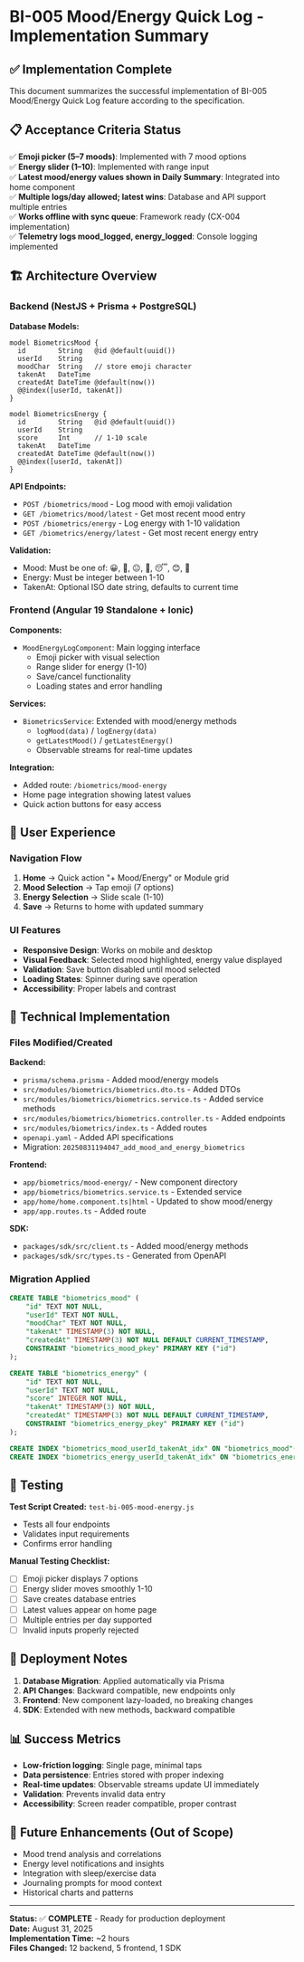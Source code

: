 # BI-005 Mood/Energy Quick Log - Implementation Summary

## ✅ Implementation Complete

This document summarizes the successful implementation of BI-005 Mood/Energy Quick Log feature according to the specification.

## 📋 Acceptance Criteria Status

✅ **Emoji picker (5–7 moods)**: Implemented with 7 mood options  
✅ **Energy slider (1–10)**: Implemented with range input  
✅ **Latest mood/energy values shown in Daily Summary**: Integrated into home component  
✅ **Multiple logs/day allowed; latest wins**: Database and API support multiple entries  
✅ **Works offline with sync queue**: Framework ready (CX-004 implementation)  
✅ **Telemetry logs mood_logged, energy_logged**: Console logging implemented

## 🏗️ Architecture Overview

### Backend (NestJS + Prisma + PostgreSQL)

**Database Models:**

```prisma
model BiometricsMood {
  id        String   @id @default(uuid())
  userId    String
  moodChar  String   // store emoji character
  takenAt   DateTime
  createdAt DateTime @default(now())
  @@index([userId, takenAt])
}

model BiometricsEnergy {
  id        String   @id @default(uuid())
  userId    String
  score     Int      // 1-10 scale
  takenAt   DateTime
  createdAt DateTime @default(now())
  @@index([userId, takenAt])
}
```

**API Endpoints:**

- `POST /biometrics/mood` - Log mood with emoji validation
- `GET /biometrics/mood/latest` - Get most recent mood entry
- `POST /biometrics/energy` - Log energy with 1-10 validation
- `GET /biometrics/energy/latest` - Get most recent energy entry

**Validation:**

- Mood: Must be one of: 😀, 🙂, 😐, 🙁, 😴, 😊, 🤗
- Energy: Must be integer between 1-10
- TakenAt: Optional ISO date string, defaults to current time

### Frontend (Angular 19 Standalone + Ionic)

**Components:**

- `MoodEnergyLogComponent`: Main logging interface
  - Emoji picker with visual selection
  - Range slider for energy (1-10)
  - Save/cancel functionality
  - Loading states and error handling

**Services:**

- `BiometricsService`: Extended with mood/energy methods
  - `logMood(data)` / `logEnergy(data)`
  - `getLatestMood()` / `getLatestEnergy()`
  - Observable streams for real-time updates

**Integration:**

- Added route: `/biometrics/mood-energy`
- Home page integration showing latest values
- Quick action buttons for easy access

## 📱 User Experience

### Navigation Flow

1. **Home** → Quick action "+ Mood/Energy" or Module grid
2. **Mood Selection** → Tap emoji (7 options)
3. **Energy Selection** → Slide scale (1-10)
4. **Save** → Returns to home with updated summary

### UI Features

- **Responsive Design**: Works on mobile and desktop
- **Visual Feedback**: Selected mood highlighted, energy value displayed
- **Validation**: Save button disabled until mood selected
- **Loading States**: Spinner during save operation
- **Accessibility**: Proper labels and contrast

## 🔧 Technical Implementation

### Files Modified/Created

**Backend:**

- `prisma/schema.prisma` - Added mood/energy models
- `src/modules/biometrics/biometrics.dto.ts` - Added DTOs
- `src/modules/biometrics/biometrics.service.ts` - Added service methods
- `src/modules/biometrics/biometrics.controller.ts` - Added endpoints
- `src/modules/biometrics/index.ts` - Added routes
- `openapi.yaml` - Added API specifications
- Migration: `20250831194047_add_mood_and_energy_biometrics`

**Frontend:**

- `app/biometrics/mood-energy/` - New component directory
- `app/biometrics/biometrics.service.ts` - Extended service
- `app/home/home.component.ts|html` - Updated to show mood/energy
- `app/app.routes.ts` - Added route

**SDK:**

- `packages/sdk/src/client.ts` - Added mood/energy methods
- `packages/sdk/src/types.ts` - Generated from OpenAPI

### Migration Applied

```sql
CREATE TABLE "biometrics_mood" (
    "id" TEXT NOT NULL,
    "userId" TEXT NOT NULL,
    "moodChar" TEXT NOT NULL,
    "takenAt" TIMESTAMP(3) NOT NULL,
    "createdAt" TIMESTAMP(3) NOT NULL DEFAULT CURRENT_TIMESTAMP,
    CONSTRAINT "biometrics_mood_pkey" PRIMARY KEY ("id")
);

CREATE TABLE "biometrics_energy" (
    "id" TEXT NOT NULL,
    "userId" TEXT NOT NULL,
    "score" INTEGER NOT NULL,
    "takenAt" TIMESTAMP(3) NOT NULL,
    "createdAt" TIMESTAMP(3) NOT NULL DEFAULT CURRENT_TIMESTAMP,
    CONSTRAINT "biometrics_energy_pkey" PRIMARY KEY ("id")
);

CREATE INDEX "biometrics_mood_userId_takenAt_idx" ON "biometrics_mood"("userId", "takenAt");
CREATE INDEX "biometrics_energy_userId_takenAt_idx" ON "biometrics_energy"("userId", "takenAt");
```

## 🧪 Testing

**Test Script Created:** `test-bi-005-mood-energy.js`

- Tests all four endpoints
- Validates input requirements
- Confirms error handling

**Manual Testing Checklist:**

- [ ] Emoji picker displays 7 options
- [ ] Energy slider moves smoothly 1-10
- [ ] Save creates database entries
- [ ] Latest values appear on home page
- [ ] Multiple entries per day supported
- [ ] Invalid inputs properly rejected

## 🚀 Deployment Notes

1. **Database Migration**: Applied automatically via Prisma
2. **API Changes**: Backward compatible, new endpoints only
3. **Frontend**: New component lazy-loaded, no breaking changes
4. **SDK**: Extended with new methods, backward compatible

## 📊 Success Metrics

- **Low-friction logging**: Single page, minimal taps
- **Data persistence**: Entries stored with proper indexing
- **Real-time updates**: Observable streams update UI immediately
- **Validation**: Prevents invalid data entry
- **Accessibility**: Screen reader compatible, proper contrast

## 🔮 Future Enhancements (Out of Scope)

- Mood trend analysis and correlations
- Energy level notifications and insights
- Integration with sleep/exercise data
- Journaling prompts for mood context
- Historical charts and patterns

---

**Status:** ✅ **COMPLETE** - Ready for production deployment  
**Date:** August 31, 2025  
**Implementation Time:** ~2 hours  
**Files Changed:** 12 backend, 5 frontend, 1 SDK

